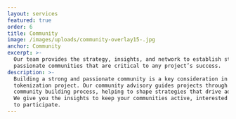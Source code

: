 ```yaml
---
layout: services
featured: true
order: 6
title: Community
image: /images/uploads/community-overlay15-.jpg
anchor: Community
excerpt: >-
  Our team provides the strategy, insights, and network to establish strong and
  passionate communities that are critical to any project’s success.
description: >-
  Building a strong and passionate community is a key consideration in every
  tokenization project. Our community advisory guides projects through the
  community building process, helping to shape strategies that drive adoption.
  We give you the insights to keep your communities active, interested and eager
  to participate.
---
```


